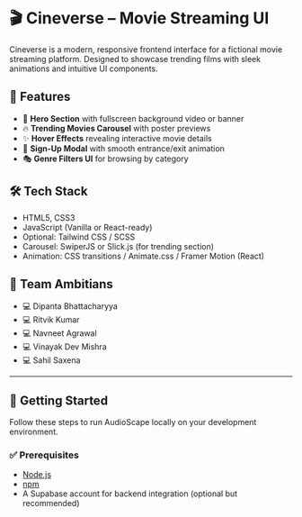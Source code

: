 # 🎬 Cineverse – Movie Streaming UI

Cineverse is a modern, responsive frontend interface for a fictional movie streaming platform. Designed to showcase trending films with sleek animations and intuitive UI components.

## 🚀 Features

- 🎥 **Hero Section** with fullscreen background video or banner
- 🔥 **Trending Movies Carousel** with poster previews
- ✨ **Hover Effects** revealing interactive movie details
- 📝 **Sign-Up Modal** with smooth entrance/exit animation
- 🎭 **Genre Filters UI** for browsing by category

## 🛠️ Tech Stack

- HTML5, CSS3
- JavaScript (Vanilla or React-ready)
- Optional: Tailwind CSS / SCSS
- Carousel: SwiperJS or Slick.js (for trending section)
- Animation: CSS transitions / Animate.css / Framer Motion (React)

## 👥 Team Ambitians

- 💻 Dipanta Bhattacharyya  
- 💻 Ritvik Kumar  
- 💻 Navneet Agrawal  
- 💻 Vinayak Dev Mishra  
- 💻 Sahil Saxena  

---

## 🚀 Getting Started

Follow these steps to run AudioScape locally on your development environment.

### ✅ Prerequisites

- [Node.js](https://nodejs.org/)
- [npm](https://www.npmjs.com/)
- A Supabase account for backend integration (optional but recommended)

